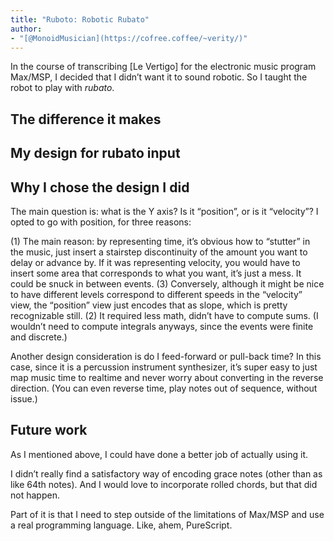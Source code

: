 ```yaml
---
title: "Ruboto: Robotic Rubato"
author:
- "[@MonoidMusician](https://cofree.coffee/~verity/)"
---
```


In the course of transcribing [Le Vertigo] for the electronic music program Max/MSP, I decided that I didnʼt want it to sound robotic.
So I taught the robot to play with _rubato_.

## The difference it makes

## My design for rubato input

## Why I chose the design I did
The main question is: what is the Y axis?
Is it “position”, or is it “velocity”?
I opted to go with position, for three reasons:

(1) The main reason: by representing time, itʼs obvious how to “stutter” in the music, just insert a stairstep discontinuity of the amount you want to delay or advance by.
  If it was representing velocity, you would have to insert some area that corresponds to what you want, itʼs just a mess.
  It could be snuck in between events.
(3) Conversely, although it might be nice to have different levels correspond to different speeds in the “velocity” view, the “position” view just encodes that as slope, which is pretty recognizable still.
(2) It required less math, didnʼt have to compute sums.
  (I wouldnʼt need to compute integrals anyways, since the events were finite and discrete.)

Another design consideration is do I feed-forward or pull-back time?
In this case, since it is a percussion instrument synthesizer, itʼs super easy to just map music time to realtime and never worry about converting in the reverse direction.
(You can even reverse time, play notes out of sequence, without issue.)

## Future work

As I mentioned above, I could have done a better job of actually using it.

I didnʼt really find a satisfactory way of encoding grace notes (other than as like 64th notes).
And I would love to incorporate rolled chords, but that did not happen.

Part of it is that I need to step outside of the limitations of Max/MSP and use a real programming language.
Like, ahem, PureScript.
